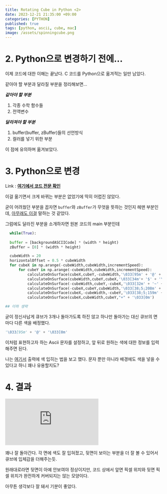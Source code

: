 ```yaml
---
title: Rotating Cube in Python <2>
date: 2023-12-21 21:35:00 +09:00
categories: [PYTHON]
published: true
tags: [python, ascii, cube, mac]
image: /assets/spinningcube.png
---
```


# 2. Python으로 변경하기 전에...

이제 코드에 대한 이해는 끝났다. C 코드를 Python으로 옮겨적는 일만 남았다.   

같아야 할 부분과 달라질 부분을 정리해보면...

***같아야 할 부분***

1. 각종 수학 함수들   
2. 전역변수


**_달라져야 할 부분_**

1. buffer(buffer, zBuffer)들의 선언방식   
2. 컬러를 넣기 위한 부분
  
이 점에 유의하며 옮겨보았다.
    
# 3. Python으로 변경
  Link : [**여기에서 코드 전문 확인**](https://github.com/Astro-Yu/spinningCube)

  이걸 옮기면서 크게 바뀌는 부분은 없었기에 딱히 어렵진 않았다.   

  굳이 어려웠던 부분을 꼽자면 `buffer`와 `zBuffer`가 무엇을 뜻하는 것인지 헤맨 부분인데, [아무래도 이걸](https://en.wikipedia.org/wiki/Framebuffer) 말하는 것 같았다.

  그럼에도 달라진 부분을 소개하자면 원본 코드의 main 부분인데
  ```python
    while(True):
    
    buffer = [backgroundASCIICode] * (width * height)
    zBuffer = [0] * (width * height)

    cubeWidth = 20
    horizontalOffset = 0.5 * cubeWidth
    for cubeX in np.arange(-cubeWidth,cubeWidth,incrementSpeed):
        for cubeY in np.arange(-cubeWidth,cubeWidth,incrementSpeed):
            calculateOnSurface(cubeX,cubeY,-cubeWidth,'\033[95m' + '@' + '\033[0m')
            calculateOnSurface(cubeWidth,cubeY,cubeX,'\033[34m'+ '$' + '\033[0m')
            calculateOnSurface(-cubeWidth,cubeY,-cubeX,'\033[32m' + '~' + '\033[0m')
            calculateOnSurface(-cubeX,cubeY,cubeWidth,'\033[38;5;208m' + '#' + '\033[0m')
            calculateOnSurface(cubeX,-cubeWidth,-cubeY,'\033[38;5;159m' + ';' + '\033[0m')
            calculateOnSurface(cubeX,cubeWidth,cubeY,"+" + '\033[0m')

  ## 이하 생략
  ```

  굳이 정신사납게 큐브가 3개나 돌아가도록 하진 않고 하나만 돌아가는 대신 큐브의 면 마다 다른 색을 배정했다.


  ```python
  '\033[95m' + '@' + '\033[0m'
  ```

  이처럼 표현하고자 하는 Ascii 문자를 설정하고, 앞 뒤로 원하는 색에 대한 정보를 입력해주면 된다.   

  나는 [여기서](https://sosomemo.tistory.com/59) 출력에 색 입히는 법을 보고 했다. 문자 뿐만 아니라 배경에도 색을 넣을 수 있다고 하니 꽤나 유용할지도?

# 4. 결과
<iframe
  class="embed-video youtube"
  loading="lazy"
  src="https://www.youtube.com/embed/UQ0sEv5Oq5k"
  title="YouTube video player"
  frameborder="0"
  allow="accelerometer; autoplay; clipboard-write; encrypted-media; gyroscope; picture-in-picture"
  allowfullscreen
></iframe>

  꽤나 잘 돌아간다.
  각 면에 색도 잘 입혀졌고, 뒷면이 보이는 부분을 더 잘 볼 수 있어서 큐브에 입체감을 더해주는듯.   
  
  원래대로라면 뒷면이 아예 안보여야 정상이지만, 코드 상에서 앞면 픽셀 위치와 뒷면 픽셀 위치가 완전하게 커버되지는 않는 모양이다.

  아무튼 생각보다 잘 돼서 기분이 좋았다. 









    




